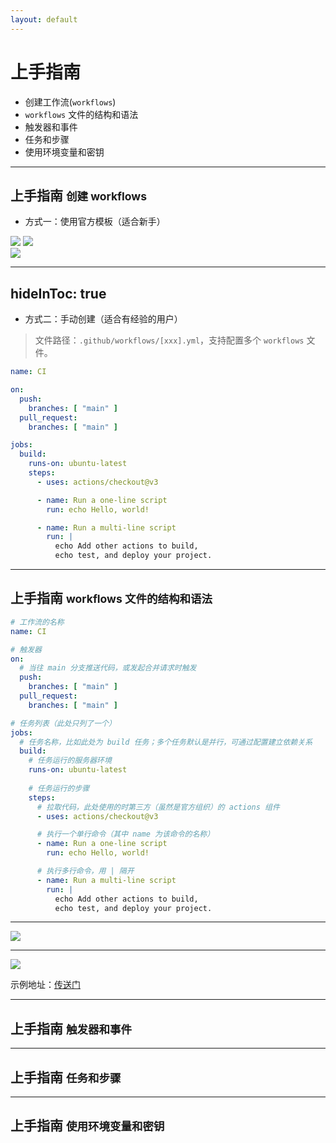 ```yaml
---
layout: default
---
```


# 上手指南

- 创建工作流(`workflows`)
- `workflows` 文件的结构和语法
- 触发器和事件
- 任务和步骤
- 使用环境变量和密钥

---

## 上手指南 <small>创建 workflows</small>

<v-click>

- 方式一：使用官方模板（适合新手）

</v-click>

<div class="flex gap-4">
<div>

<img v-click src="/assets/images/started-create-workflow.png" class="w-80 mt-2"/>

<img v-click src="/assets/images/started-choose-template.png" class="w-80 mt-2"/>

</div>

<div>
<img v-click src="/assets/images/started-workflow-blank.png" class="h-98 mt-2 fr"/>
</div>

</div>

---
hideInToc: true
---

- 方式二：手动创建（适合有经验的用户）

> 文件路径：`.github/workflows/[xxx].yml`，支持配置多个 `workflows` 文件。

<div class="overflow-auto h-110 code-wrap">

```yaml
name: CI

on:
  push:
    branches: [ "main" ]
  pull_request:
    branches: [ "main" ]

jobs:
  build:
    runs-on: ubuntu-latest
    steps:
      - uses: actions/checkout@v3

      - name: Run a one-line script
        run: echo Hello, world!

      - name: Run a multi-line script
        run: |
          echo Add other actions to build,
          echo test, and deploy your project.
```

</div>

---

## 上手指南 <small>workflows 文件的结构和语法</small>

<div class="overflow-auto h-100 code-wrap">

```yaml
# 工作流的名称
name: CI

# 触发器
on:
  # 当往 main 分支推送代码，或发起合并请求时触发
  push:
    branches: [ "main" ]
  pull_request:
    branches: [ "main" ]

# 任务列表（此处只列了一个）
jobs:
  # 任务名称，比如此处为 build 任务；多个任务默认是并行，可通过配置建立依赖关系
  build:
    # 任务运行的服务器环境
    runs-on: ubuntu-latest
    
    # 任务运行的步骤
    steps:
      # 拉取代码，此处使用的时第三方（虽然是官方组织）的 actions 组件
      - uses: actions/checkout@v3

      # 执行一个单行命令（其中 name 为该命令的名称）
      - name: Run a one-line script
        run: echo Hello, world!

      # 执行多行命令，用 | 隔开
      - name: Run a multi-line script
        run: |
          echo Add other actions to build,
          echo test, and deploy your project.
```

</div>

---

<img src="/assets/images/started-1.png" class="h-100" />

---

<img src="/assets/images/started-2.png" class="h-100" />

<p v-click class="text-1">

示例地址：[传送门](https://github.com/github-actions-templates/blank/actions/runs/6019109272/job/16328450482)

</p>

---

## 上手指南 <small>触发器和事件</small>

---

## 上手指南 <small>任务和步骤</small>

---

## 上手指南 <small>使用环境变量和密钥</small>